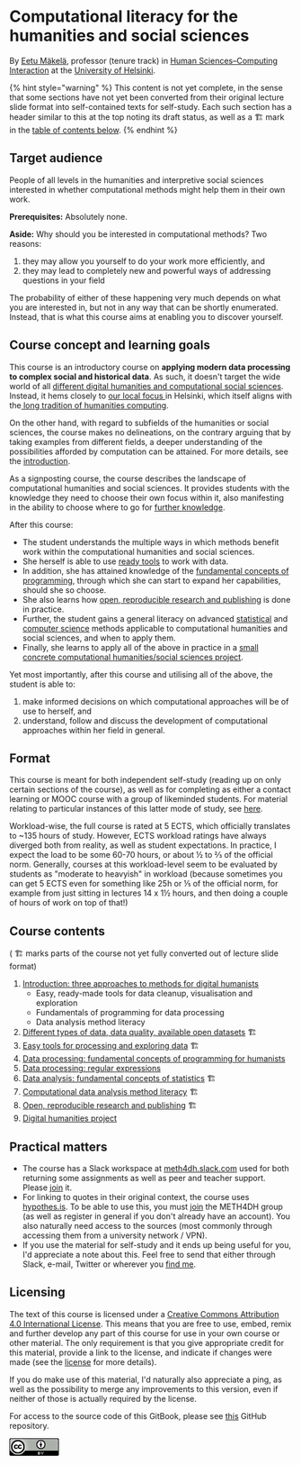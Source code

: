 # Computational literacy for the humanities and social sciences

By [Eetu Mäkelä](http://iki.fi/eetu.makela), professor \(tenure track\) in [Human Sciences–Computing Interaction](http://heldig.fi/hsci) at the [University of Helsinki](https://www.helsinki.fi/).

{% hint style="warning" %}
This content is not yet complete, in the sense that some sections have not yet been converted from their original lecture slide format into self-contained texts for self-study. Each such section has a header similar to this at the top noting its draft status, as well as a 🏗 mark in the [table of contents below](./#course-contents).
{% endhint %}

## Target audience

People of all levels in the humanities and interpretive social sciences interested in whether computational methods might help them in their own work. 

**Prerequisites:** Absolutely none.

**Aside:** Why should you  be interested in computational methods? Two reasons:

1. they may allow you yourself to do your work more efficiently, and
2. they may lead to completely new and powerful ways of addressing questions in your field

The probability of either of these happening very much depends on what you are interested in, but not in any way that can be shortly enumerated. Instead, that is what this course aims at enabling you to discover yourself. 

## Course concept and learning goals

This course is an introductory course on **applying modern data processing to complex social and historical data**. As such, it doesn't target the wide world of all [different digital humanities and computational social sciences](http://j.mp/allthedh). Instead, it hems closely to [our local focus ](https://www.helsinki.fi/en/helsinki-centre-for-digital-humanities/our-digital-humanities)in Helsinki, which itself aligns with the[ long tradition of humanities computing](introduction-three-approaches-to-methods-for-digital-humanists/history-of-humanities-computing.md). 

On the other hand, with regard to subfields of the humanities or social sciences, the course makes no delineations, on the contrary arguing that by taking examples from different fields, a deeper understanding of the possibilities afforded by computation can be attained. For more details, see the [introduction](introduction-three-approaches-to-methods-for-digital-humanists/).

As a signposting course, the course describes the landscape of computational humanities and social sciences. It provides students with the knowledge they need to choose their own focus within it, also manifesting in the ability to choose where to go for [further knowledge](where-to-continue.md).

After this course: 

* The student understands the multiple ways in which methods benefit work within the computational humanities and social sciences. 
* She herself is able to use [ready tools](easy-tools-for-processing-and-exploring-data.md) to work with data. 
* In addition, she has attained knowledge of the [fundamental concepts of programming](data-processing-fundamental-concepts-of-programming-for-humanists.md), through which she can start to expand her capabilities, should she so choose. 
* She also learns how [open, reproducible research and publishing](open-reproducible-research-and-publishing.md) is done in practice. 
* Further, the student gains a general literacy on advanced [statistical](computational-data-analysis-method-literacy/) and [computer science](computational-data-analysis-method-literacy/) methods applicable to computational humanities and social sciences, and when to apply them. 
* Finally, she learns to apply all of the above in practice in a [small concrete computational humanities/social sciences project](final-project.md). 

Yet most importantly, after this course and utilising all of the above, the student is able to: 

1. make informed decisions on which computational approaches will be of use to herself, and
2. understand, follow and discuss the development of computational approaches within her field in general.

## Format

This course is meant for both independent self-study \(reading up on only certain sections of the course\), as well as for completing as either a contact learning or MOOC course with a group of likeminded students. For material relating to particular instances of this latter mode of study, see [here](course-instances/).

Workload-wise, the full course is rated at 5 ECTS, which officially translates to ~135 hours of study. However, ECTS workload ratings have always diverged both from reality, as well as student expectations. In practice, I expect the load to be some 60-70 hours, or about ½ to ⅔ of the official norm. Generally, courses at this workload-level seem to be evaluated by students as "moderate to heavyish" in workload \(because sometimes you can get 5 ECTS even for something like 25h or ⅕ of the official norm, for example from just sitting in lectures 14 x 1½ hours, and then doing a couple of hours of work on top of that!\)

## Course contents

\( 🏗 marks parts of the course not yet fully converted out of lecture slide format\)

1. [Introduction: three approaches to methods for digital humanists](introduction-three-approaches-to-methods-for-digital-humanists/)
   * Easy, ready-made tools for data cleanup, visualisation and exploration
   * Fundamentals of programming for data processing
   * Data analysis method literacy
2. [Different types of data, data quality, available open datasets](different-types-of-data-data-quality-available-open-datasets.md) 🏗 
3. [Easy tools for processing and exploring data](easy-tools-for-processing-and-exploring-data.md) 🏗 
4. [Data processing: fundamental concepts of programming for humanists](data-processing-fundamental-concepts-of-programming-for-humanists.md)
5. [Data processing: regular expressions](regular-expressions.md)
6. [Data analysis: fundamental concepts of statistics](data-analysis-fundamental-concepts-of-statistics.md) 🏗 
7. [Computational data analysis method literacy](https://docs.google.com/presentation/d/e/2PACX-1vTEAtbzLYJXn2Pp8ozrSfxmzQOxo6SfVOXpscLbgCXkeXtqpzlwlU37dmQTWEAjIUAPedbT_BG1x0Ll/pub?start=false&loop=false&delayms=3000) 🏗 
8. [Open, reproducible research and publishing](open-reproducible-research-and-publishing.md) 🏗 
9. [Digital humanities project](final-project.md)

## Practical matters

* The course has a Slack workspace at [meth4dh.slack.com](http://meth4dh.slack.com/) used for both returning some assignments as well as peer and teacher support. Please [join](https://join.slack.com/t/meth4dh/shared_invite/enQtODE2OTc5ODk3ODMwLTMyMzEyZmMzNDgwM2Y3NDhhNTE2ZjAwMzU5YjY3NzI3YzVjYjQ2YThkYjFjOWRiZWJiZTYyZDc4ZDY0YTAwYjk) it.
* For linking to quotes in their original context, the course uses [hypothes.is](http://hypothes.is). To be able to use this, you must [join](https://hypothes.is/groups/W6MAkGe8/meth4dh) the METH4DH group \(as well as register in general if you don't already have an account\). You also naturally need access to the sources \(most commonly through accessing them from a university network / VPN\).
* If you use the material for self-study and it ends up being useful for you, I'd appreciate a note about this. Feel free to send that either through Slack, e-mail, Twitter or wherever you [find me](http://iki.fi/eetu.makela).

## Licensing

The text of this course is licensed under a [Creative Commons Attribution 4.0 International License](http://creativecommons.org/licenses/by/4.0/). This means that you are free to use, embed, remix and further develop any part of this course for use in your own course or other material. The only requirement is that you give appropriate credit for this material, provide a link to the license, and indicate if changes were made \(see the [license](https://creativecommons.org/licenses/by/4.0/) for more details\). 

If you do make use of this material, I'd naturally also appreciate a ping, as well as the possibility to merge any improvements to this version, even if neither of those is actually required by the license.

For access to the source code of this GitBook, please see [this](https://github.com/jiemakel/METH4DH) GitHub repository.

![](.gitbook/assets/image.png)

